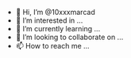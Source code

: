 - 👋 Hi, I’m @10xxxmarcad
- 👀 I’m interested in ...
- 🌱 I’m currently learning ...
- 💞️ I’m looking to collaborate on ...
- 📫 How to reach me ...

<!---
10xxxmarcad/10xxxmarcad is a ✨ special ✨ repository because its `README.md` (this file) appears on your GitHub profile.
You can click the Preview link to take a look at your changes.
--->
